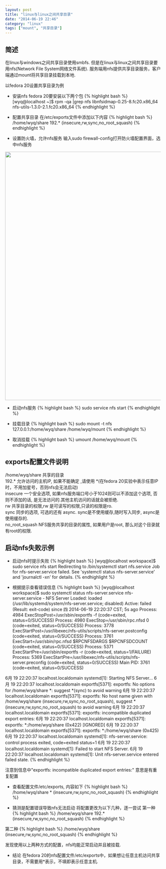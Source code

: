 ```yaml
---
layout: post
title: "linux与linux之间共享目录"
date: "2014-06-19 22:46"
category: "linux"
tags: ["mount", "共享目录"]
---
```


## 简述
在linux与windows之间共享目录使用smbfs. 但是在linux与linux之间共享目录要用nfs(Network File System网络文件系统). 服务端用nfs提供共享目录服务，客户端通过mount将共享目录挂载到本地.  

以fedora 20设置共享目录为例

* 安装nfs
fedora 20要安装以下两个包
{% highlight bash %}
[wyq@localhost ~]$ rpm -qa |grep nfs
libnfsidmap-0.25-8.fc20.x86_64
nfs-utils-1.3.0-2.1.fc20.x86_64
{% endhighlight %}

* 配置共享目录
在/etc/exports文件中添加以下内容
{% highlight bash %}
/home/wyq/share  192.* (insecure,rw,sync,no_root_squash)
{% endhighlight %}

* 设置防火墙，允许nfs服务
输入sudo firewall-config打开防火墙配置界面，选中nfs服务
<img src="{{site.cdn_url}}/2014-06-19-linux.png" width="800" hight="350"/>

* 启动nfs服务
{% highlight bash %}
sudo service nfs start
{% endhighlight %}

* 挂载目录
{% highlight bash %}
sudo mount -t nfs 127.0.0.1:/home/wyq/share /home/wyq/mount
{% endhighlight %}

* 取消挂载
{% highlight bash %}
umount /home/wyq/mount
{% endhighlight %}
  
## exports配置文件说明
/home/wyq/share 共享的目录  
192.*           允许访问的主机IP, 如果不能确定 ,请使用 *(在fedora 20实验中表示任意IP时，不用加星号，否则nfs会无法启动)   
insecure        一个安全选项, 如果nfs服务端口号小于1024则可以不添加这个选项, 否则不添加的话, 是无法访问的.其他主机访问的话就会被拒绝.  
rw              共享目录的权限,rw 是可读写的权限,只读的权限是ro.  
sync            同步的选项, 可选的还有 async. sync是不使用缓存,随时写入同步, async是使用缓存的.  
no_root_squash  NFS服务共享的目录的属性, 如果用户是root, 那么对这个目录就有root的权限.  
 
## 启动nfs失败示例
* 启动nfs时提示失败
{% highlight bash %}
[wyq@localhost workspace]$ sudo service nfs start
Redirecting to /bin/systemctl start  nfs.service
Job for nfs-server.service failed. See 'systemctl status nfs-server.service' and 'journalctl -xn' for details.
{% endhighlight %}

* 根据提示查看错误信息
{% highlight bash %}
[wyq@localhost workspace]$ sudo systemctl status nfs-server.service
nfs-server.service - NFS Server
   Loaded: loaded (/usr/lib/systemd/system/nfs-server.service; disabled)
   Active: failed (Result: exit-code) since 四 2014-06-19 22:20:37 CST; 5s ago
  Process: 4984 ExecStopPost=/usr/sbin/exportfs -f (code=exited, status=0/SUCCESS)
  Process: 4980 ExecStop=/usr/sbin/rpc.nfsd 0 (code=exited, status=0/SUCCESS)
  Process: 3778 ExecStartPost=/usr/libexec/nfs-utils/scripts/nfs-server.postconfig (code=exited, status=0/SUCCESS)
  Process: 3761 ExecStart=/usr/sbin/rpc.nfsd $RPCNFSDARGS $RPCNFSDCOUNT (code=exited, status=0/SUCCESS)
  Process: 5371 ExecStartPre=/usr/sbin/exportfs -r (code=exited, status=1/FAILURE)
  Process: 5369 ExecStartPre=/usr/libexec/nfs-utils/scripts/nfs-server.preconfig (code=exited, status=0/SUCCESS)
 Main PID: 3761 (code=exited, status=0/SUCCESS)
 
6月 19 22:20:37 localhost.localdomain systemd[1]: Starting NFS Server...
6月 19 22:20:37 localhost.localdomain exportfs[5371]: exportfs: No options for /home/wyq/share *: suggest *(sync) to avoid warning
6月 19 22:20:37 localhost.localdomain exportfs[5371]: exportfs: No host name given with /home/wyq/share (insecure,rw,sync,no_root_squash), suggest *(insecure,rw,sync,no_root_squash) to avoid warning
6月 19 22:20:37 localhost.localdomain exportfs[5371]: exportfs: incompatible duplicated export entries:
6月 19 22:20:37 localhost.localdomain exportfs[5371]: exportfs:         *:/home/wyq/share (0x422) [IGNORED]
6月 19 22:20:37 localhost.localdomain exportfs[5371]: exportfs:         *:/home/wyq/share (0x425)
6月 19 22:20:37 localhost.localdomain systemd[1]: nfs-server.service: control process exited, code=exited status=1
6月 19 22:20:37 localhost.localdomain systemd[1]: Failed to start NFS Server.
6月 19 22:20:37 localhost.localdomain systemd[1]: Unit nfs-server.service entered failed state.
{% endhighlight %}

注意到信息中"exportfs: incompatible duplicated export entries:" 意思是有重复配置

* 查看配置文件/etc/exports, 内容如下
{% highlight bash %}
/home/wyq/share  *  (insecure,rw,sync,no_root_squash)
{% endhighlight %}

* 猜测是配置错误导致nfs无法启动
将配置更改为以下几种，逐一尝试
第一种
{% highlight bash %}
/home/wyq/share  192.*  (insecure,rw,sync,no_root_squash)
{% endhighlight %}

第二种
{% highlight bash %}
/home/wyq/share  (insecure,rw,sync,no_root_squash)
{% endhighlight %}
 
发现使用以上两种方式的配置，nfs均能正常启动并且被挂载.

* 结论
在fedora 20的nfs配置文件/etc/exports中，如果想让任意主机访问共享目录，不需要用*表示，不填即表示任意主机.
 
